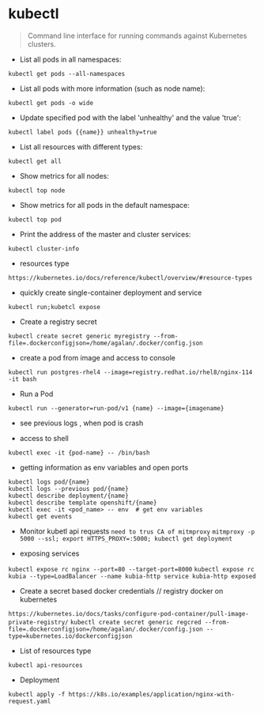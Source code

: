# kubectl

> Command line interface for running commands against Kubernetes clusters.

- List all pods in all namespaces:

`kubectl get pods --all-namespaces`

- List all pods with more information (such as node name):

`kubectl get pods -o wide`

- Update specified pod with the label 'unhealthy' and the value 'true':

`kubectl label pods {{name}} unhealthy=true`

- List all resources with different types:

`kubectl get all`

- Show metrics for all nodes:

`kubectl top node`

- Show metrics for all pods in the default namespace:

`kubectl top pod`

- Print the address of the master and cluster services:

`kubectl cluster-info`
- resources type

`https://kubernetes.io/docs/reference/kubectl/overview/#resource-types`


- quickly create single-container deployment and service

`kubectl run;kubetcl expose`
- Create a registry secret

`kubectl create secret generic myregistry --from-file=.dockerconfigjson=/home/agalan/.docker/config.json`


- create a pod from image and access to console

`kubectl run postgres-rhel4 --image=registry.redhat.io/rhel8/nginx-114 -it bash`


- Run a Pod

`kubectl run --generator=run-pod/v1 {name} --image={imagename}`


- see previous logs , when pod is crash



- access to shell

`kubectl exec -it {pod-name} -- /bin/bash`


- getting information as env variables and open ports
```
kubectl logs pod/{name}
kubectl logs --previous pod/{name}
kubectl describe deployment/{name}
kubectl describe template openshift/{name}
kubectl exec -it <pod_name> -- env  # get env variables
kubectl get events
```



- Monitor kubetl api requests
`need to trus CA of mitmproxy`
`mitmproxy -p 5000 --ssl; export HTTPS_PROXY=:5000; kubectl get deployment`


- exposing services

`kubectl expose rc nginx --port=80 --target-port=8000`
`kubectl expose rc kubia --type=LoadBalancer --name kubia-http service kubia-http exposed`


- Create a secret based docker credentials // registry docker on kubernetes

`https://kubernetes.io/docs/tasks/configure-pod-container/pull-image-private-registry/`
`kubectl create secret generic regcred --from-file=.dockerconfigjson=/home/agalan/.docker/config.json --type=kubernetes.io/dockerconfigjson`


- List of resources type

`kubectl api-resources`


- Deployment

`kubectl apply -f https://k8s.io/examples/application/nginx-with-request.yaml`


